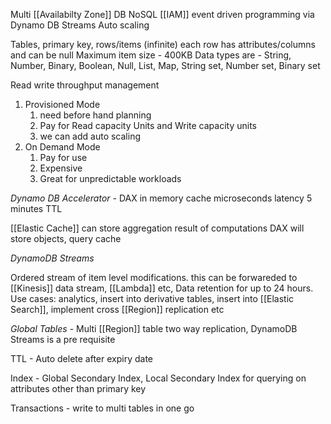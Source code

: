 Multi [[Availabilty Zone]] DB
NoSQL
[[IAM]]
event driven programming via Dynamo DB Streams
Auto scaling

Tables, primary key, rows/items (infinite)
each row has attributes/columns and can be null
Maximum item size - 400KB
Data types are - String, Number, Binary, Boolean, Null, List, Map, String set, Number set, Binary set
 

Read write throughput management
1. Provisioned Mode
	1. need before hand planning
	2. Pay for Read capacity Units and Write capacity units
	3. we can add auto scaling
2. On Demand Mode
	1. Pay for use
	2. Expensive
	3. Great for unpredictable workloads

*Dynamo DB Accelerator* - DAX
in memory cache
microseconds latency
5 minutes TTL

[[Elastic Cache]] can store aggregation result of computations
DAX will store objects, query cache

*DynamoDB Streams*

Ordered stream of item level modifications. this can be forwareded to [[Kinesis]] data stream, [[Lambda]] etc,
Data retention for up to 24 hours. Use cases: analytics, 
insert into derivative tables, insert into [[Elastic Search]], implement cross [[Region]] replication etc

*Global Tables* - Multi [[Region]] table
two way replication, DynamoDB Streams is a pre requisite


TTL  - Auto delete after expiry date

Index - Global Secondary Index, Local Secondary Index
for querying on attributes other than primary key


Transactions - write to multi tables in one go
